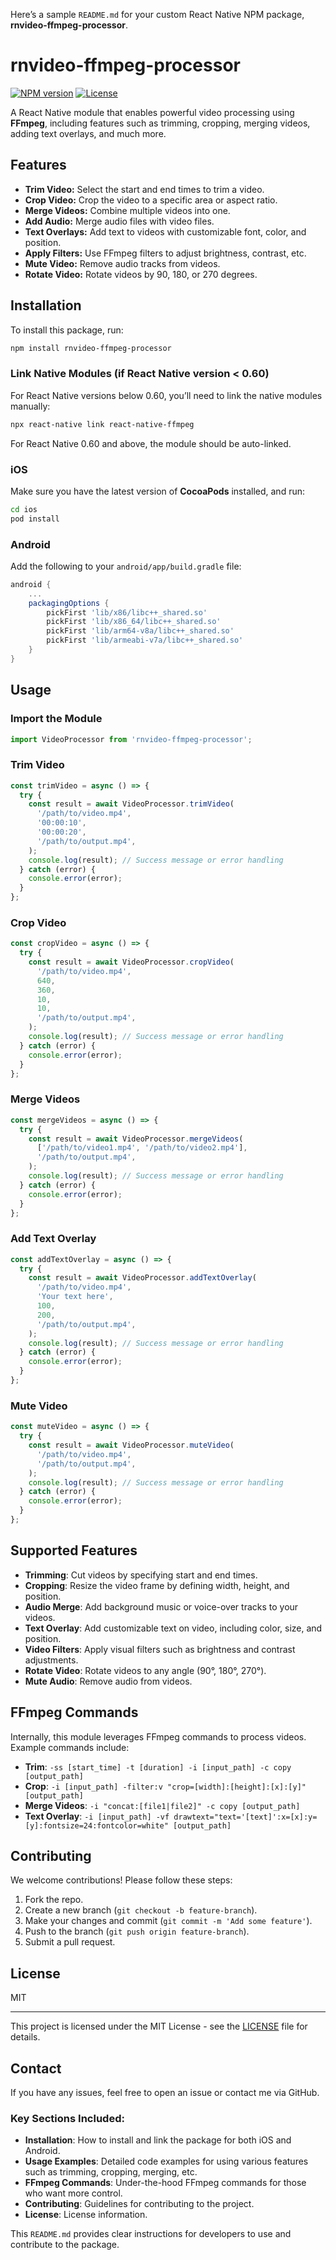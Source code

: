 Here’s a sample `README.md` for your custom React Native NPM package, **rnvideo-ffmpeg-processor**.

# rnvideo-ffmpeg-processor

[![NPM version](https://img.shields.io/npm/v/rnvideo-ffmpeg-processor.svg?style=flat)](https://www.npmjs.com/package/rnvideo-ffmpeg-processor)
[![License](https://img.shields.io/npm/l/rnvideo-ffmpeg-processor.svg?style=flat)](https://www.npmjs.com/package/rnvideo-ffmpeg-processor)

A React Native module that enables powerful video processing using **FFmpeg**, including features such as trimming, cropping, merging videos, adding text overlays, and much more.

## Features

- **Trim Video:** Select the start and end times to trim a video.
- **Crop Video:** Crop the video to a specific area or aspect ratio.
- **Merge Videos:** Combine multiple videos into one.
- **Add Audio:** Merge audio files with video files.
- **Text Overlays:** Add text to videos with customizable font, color, and position.
- **Apply Filters:** Use FFmpeg filters to adjust brightness, contrast, etc.
- **Mute Video:** Remove audio tracks from videos.
- **Rotate Video:** Rotate videos by 90, 180, or 270 degrees.

## Installation

To install this package, run:

```bash
npm install rnvideo-ffmpeg-processor
```

### Link Native Modules (if React Native version < 0.60)

For React Native versions below 0.60, you’ll need to link the native modules manually:

```bash
npx react-native link react-native-ffmpeg
```

For React Native 0.60 and above, the module should be auto-linked.

### iOS

Make sure you have the latest version of **CocoaPods** installed, and run:

```bash
cd ios
pod install
```

### Android

Add the following to your `android/app/build.gradle` file:

```gradle
android {
    ...
    packagingOptions {
        pickFirst 'lib/x86/libc++_shared.so'
        pickFirst 'lib/x86_64/libc++_shared.so'
        pickFirst 'lib/arm64-v8a/libc++_shared.so'
        pickFirst 'lib/armeabi-v7a/libc++_shared.so'
    }
}
```

## Usage

### Import the Module

```javascript
import VideoProcessor from 'rnvideo-ffmpeg-processor';
```

### Trim Video

```javascript
const trimVideo = async () => {
  try {
    const result = await VideoProcessor.trimVideo(
      '/path/to/video.mp4',
      '00:00:10',
      '00:00:20',
      '/path/to/output.mp4',
    );
    console.log(result); // Success message or error handling
  } catch (error) {
    console.error(error);
  }
};
```

### Crop Video

```javascript
const cropVideo = async () => {
  try {
    const result = await VideoProcessor.cropVideo(
      '/path/to/video.mp4',
      640,
      360,
      10,
      10,
      '/path/to/output.mp4',
    );
    console.log(result); // Success message or error handling
  } catch (error) {
    console.error(error);
  }
};
```

### Merge Videos

```javascript
const mergeVideos = async () => {
  try {
    const result = await VideoProcessor.mergeVideos(
      ['/path/to/video1.mp4', '/path/to/video2.mp4'],
      '/path/to/output.mp4',
    );
    console.log(result); // Success message or error handling
  } catch (error) {
    console.error(error);
  }
};
```

### Add Text Overlay

```javascript
const addTextOverlay = async () => {
  try {
    const result = await VideoProcessor.addTextOverlay(
      '/path/to/video.mp4',
      'Your text here',
      100,
      200,
      '/path/to/output.mp4',
    );
    console.log(result); // Success message or error handling
  } catch (error) {
    console.error(error);
  }
};
```

### Mute Video

```javascript
const muteVideo = async () => {
  try {
    const result = await VideoProcessor.muteVideo(
      '/path/to/video.mp4',
      '/path/to/output.mp4',
    );
    console.log(result); // Success message or error handling
  } catch (error) {
    console.error(error);
  }
};
```

## Supported Features

- **Trimming**: Cut videos by specifying start and end times.
- **Cropping**: Resize the video frame by defining width, height, and position.
- **Audio Merge**: Add background music or voice-over tracks to your videos.
- **Text Overlay**: Add customizable text on video, including color, size, and position.
- **Video Filters**: Apply visual filters such as brightness and contrast adjustments.
- **Rotate Video**: Rotate videos to any angle (90°, 180°, 270°).
- **Mute Audio**: Remove audio from videos.

## FFmpeg Commands

Internally, this module leverages FFmpeg commands to process videos. Example commands include:

- **Trim**: `-ss [start_time] -t [duration] -i [input_path] -c copy [output_path]`
- **Crop**: `-i [input_path] -filter:v "crop=[width]:[height]:[x]:[y]" [output_path]`
- **Merge Videos**: `-i "concat:[file1|file2]" -c copy [output_path]`
- **Text Overlay**: `-i [input_path] -vf drawtext="text='[text]':x=[x]:y=[y]:fontsize=24:fontcolor=white" [output_path]`

## Contributing

We welcome contributions! Please follow these steps:

1. Fork the repo.
2. Create a new branch (`git checkout -b feature-branch`).
3. Make your changes and commit (`git commit -m 'Add some feature'`).
4. Push to the branch (`git push origin feature-branch`).
5. Submit a pull request.

## License

MIT

---

This project is licensed under the MIT License - see the [LICENSE](LICENSE) file for details.

## Contact

If you have any issues, feel free to open an issue or contact me via GitHub.

### Key Sections Included:

- **Installation**: How to install and link the package for both iOS and Android.
- **Usage Examples**: Detailed code examples for using various features such as trimming, cropping, merging, etc.
- **FFmpeg Commands**: Under-the-hood FFmpeg commands for those who want more control.
- **Contributing**: Guidelines for contributing to the project.
- **License**: License information.

This `README.md` provides clear instructions for developers to use and contribute to the package.
